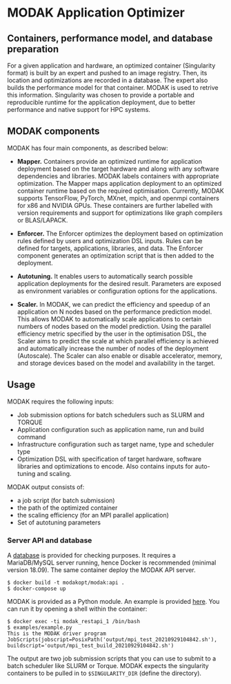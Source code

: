 # MODAK Application Optimizer


## Containers, performance model, and database preparation

For a given application and hardware, an optimized container (Singularity format) is built by an expert and pushed to an image registry. Then, its location and optimizations are recorded in a database. The expert also builds the performance model for that container. MODAK is used to retrive this information. Singularity was chosen to provide a portable and reproducible runtime for the application deployment, due to better performance and native support for
HPC systems.

## MODAK components

MODAK has four main components, as described below:

-   **Mapper.** Containers provide an optimized runtime for application deployment based on the target hardware and along with any software dependencies and libraries. MODAK labels containers with appropriate optimization. The Mapper maps application deployment to an optimized container runtime based on the required optimisation. Currently, MODAK supports TensorFlow, PyTorch, MXnet, mpich, and openmpi containers for x86 and NVIDIA GPUs. These containers are further labelled with version requirements and support for optimizations like graph compilers or BLAS/LAPACK.

-   **Enforcer.** The Enforcer optimizes the deployment based on optimization rules defined by users and optimization DSL
  inputs. Rules can be defined for targets, applications, libraries, and data. The Enforcer component generates
  an optimization script that is then added to the deployment.

-   **Autotuning.** It enables users to automatically search possible application deployments for the desired result. Parameters are exposed as environment variables or configuration options for the applications.

-   **Scaler.** In MODAK, we can predict the efficiency and speedup of an application on N nodes based on the performance
prediction model. This allows MODAK to automatically scale applications to certain numbers of nodes based
on the model prediction. Using the parallel efficiency metric specified by the user in the optimisation DSL,
the Scaler aims to predict the scale at which parallel efficiency is achieved and automatically increase the number of nodes of the deployment (Autoscale). The Scaler can also enable or disable accelerator, memory, and storage devices based on the model and availability in the target.

## Usage

MODAK requires the following inputs:

-   Job submission options for batch schedulers such as SLURM and TORQUE
-   Application configuration such as application name, run and build command
-   Infrastructure configuration such as target name, type and scheduler type
-   Optimization DSL with specification of target hardware, software libraries and optimizations to encode. Also contains inputs for auto-tuning and scaling.

MODAK output consists of:

-   a job script (for batch submission)
-   the path of the optimized container
-   the scaling efficiency (for an MPI parallel application)
-   Set of autotuning parameters

### Server API and database

A [database](db) is provided for checking purposes.  It requires a MariaDB/MySQL server running, hence Docker is recommended (minimal version 18.09). The same container deploy the MODAK API server.
```console
$ docker build -t modakopt/modak:api .
$ docker-compose up
```
MODAK is provided as a Python module. An example is provided [here](examples/example.py). You can run it by opening a shell within the container:
```console
$ docker exec -ti modak_restapi_1 /bin/bash
$ examples/example.py
This is the MODAK driver program
JobScripts(jobscript=PosixPath('output/mpi_test_20210929104842.sh'), buildscript='output/mpi_test_build_20210929104842.sh')
```
The output are two job submission scripts that you can use to submit to a batch scheduler like SLURM or Torque.
MODAK expects the singularity containers to be pulled in to `$SINGULARITY_DIR` (define the directory).
